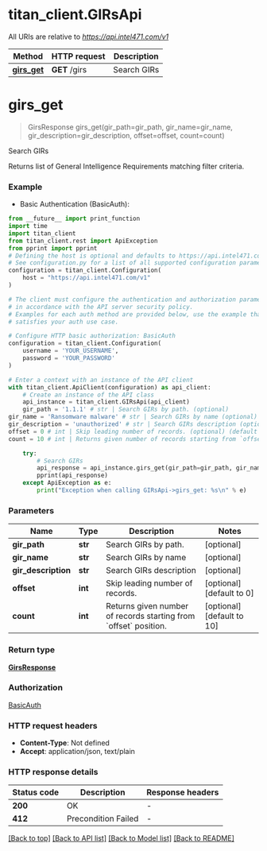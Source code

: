 # titan_client.GIRsApi

All URIs are relative to *https://api.intel471.com/v1*

Method | HTTP request | Description
------------- | ------------- | -------------
[**girs_get**](GIRsApi.md#girs_get) | **GET** /girs | Search GIRs


# **girs_get**
> GirsResponse girs_get(gir_path=gir_path, gir_name=gir_name, gir_description=gir_description, offset=offset, count=count)

Search GIRs

Returns list of General Intelligence Requirements matching filter criteria.

### Example

* Basic Authentication (BasicAuth):
```python
from __future__ import print_function
import time
import titan_client
from titan_client.rest import ApiException
from pprint import pprint
# Defining the host is optional and defaults to https://api.intel471.com/v1
# See configuration.py for a list of all supported configuration parameters.
configuration = titan_client.Configuration(
    host = "https://api.intel471.com/v1"
)

# The client must configure the authentication and authorization parameters
# in accordance with the API server security policy.
# Examples for each auth method are provided below, use the example that
# satisfies your auth use case.

# Configure HTTP basic authorization: BasicAuth
configuration = titan_client.Configuration(
    username = 'YOUR_USERNAME',
    password = 'YOUR_PASSWORD'
)

# Enter a context with an instance of the API client
with titan_client.ApiClient(configuration) as api_client:
    # Create an instance of the API class
    api_instance = titan_client.GIRsApi(api_client)
    gir_path = '1.1.1' # str | Search GIRs by path. (optional)
gir_name = 'Ransomware malware' # str | Search GIRs by name (optional)
gir_description = 'unauthorized' # str | Search GIRs description (optional)
offset = 0 # int | Skip leading number of records. (optional) (default to 0)
count = 10 # int | Returns given number of records starting from `offset` position. (optional) (default to 10)

    try:
        # Search GIRs
        api_response = api_instance.girs_get(gir_path=gir_path, gir_name=gir_name, gir_description=gir_description, offset=offset, count=count)
        pprint(api_response)
    except ApiException as e:
        print("Exception when calling GIRsApi->girs_get: %s\n" % e)
```

### Parameters

Name | Type | Description  | Notes
------------- | ------------- | ------------- | -------------
 **gir_path** | **str**| Search GIRs by path. | [optional] 
 **gir_name** | **str**| Search GIRs by name | [optional] 
 **gir_description** | **str**| Search GIRs description | [optional] 
 **offset** | **int**| Skip leading number of records. | [optional] [default to 0]
 **count** | **int**| Returns given number of records starting from &#x60;offset&#x60; position. | [optional] [default to 10]

### Return type

[**GirsResponse**](GirsResponse.md)

### Authorization

[BasicAuth](../README.md#BasicAuth)

### HTTP request headers

 - **Content-Type**: Not defined
 - **Accept**: application/json, text/plain

### HTTP response details
| Status code | Description | Response headers |
|-------------|-------------|------------------|
**200** | OK |  -  |
**412** | Precondition Failed |  -  |

[[Back to top]](#) [[Back to API list]](../README.md#documentation-for-api-endpoints) [[Back to Model list]](../README.md#documentation-for-models) [[Back to README]](../README.md)

